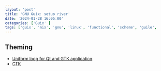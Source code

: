 ```yaml
---
layout: 'post'
title: 'GNU Guix: setuo river'
date: '2024-01-28 16:05:00'
categories: ['Guix' ]
tags: ['guix', 'nix', 'gnu', 'linux', 'functional', 'scheme', 'guile', 'podman', 'docker', 'container']
---
```


## Theming

* [Uniform loog for Qt and GTK application](https://wiki.archlinux.org/title/Uniform_look_for_Qt_and_GTK_applications)
* [GTK](https://wiki.archlinux.org/title/GTK)
